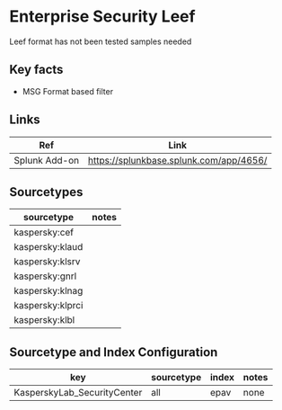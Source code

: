 # Enterprise Security Leef

Leef format has not been tested samples needed

## Key facts

* MSG Format based filter

## Links

| Ref               | Link                                                                    |
|-------------------|-------------------------------------------------------------------------|
| Splunk Add-on     | https://splunkbase.splunk.com/app/4656/                               |


## Sourcetypes

| sourcetype               | notes                                                            |
|--------------------------|------------------------------------------------------------------|
| kaspersky:cef   |                                                            |
| kaspersky:klaud |
| kaspersky:klsrv   |                                                              |
| kaspersky:gnrl   |                                                              |
| kaspersky:klnag   |                                                              |
| kaspersky:klprci   |                                                              |
| kaspersky:klbl   |                                                              |

## Sourcetype and Index Configuration

| key                        | sourcetype             | index          | notes         |
|----------------------------|------------------------|----------------|---------------|
| KasperskyLab_SecurityCenter         | all | epav          | none          |

